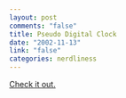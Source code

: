 ```yaml
--- 
layout: post
comments: "false"
title: Pseudo Digital Clock
date: "2002-11-13"
link: "false"
categories: nerdliness
---
```

<a href="http://www.yugop.com/ver3/stuff/03/fla.html">Check it out.</a>

